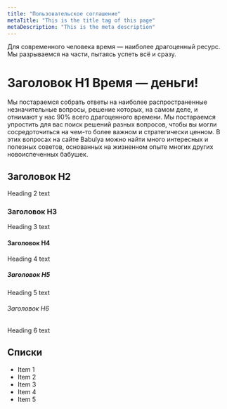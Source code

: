 ```yaml
---
title: "Пользовательское соглашение"
metaTitle: "This is the title tag of this page"
metaDescription: "This is the meta description"
---
```


Для современного человека время — наиболее драгоценный ресурс. Мы разрываемся на части, пытаясь успеть всё и сразу.

# Заголовок H1 Время — деньги!

Мы постараемся собрать ответы на наиболее распространенные незначительные вопросы, решение которых, на самом деле, и отнимают у нас 90% всего драгоценного времени. Мы постараемся упростить для вас поиск решений разных вопросов, чтобы вы могли сосредоточиться на чем-то более важном и стратегически ценном. В этих вопросах на сайте Babulya можно найти много интересных и полезных советов, основанных на жизненном опыте многих других новоиспеченных бабушек.


## Заголовок H2
Heading 2 text

### Заголовок H3
Heading 3 text

#### Заголовок H4
Heading 4 text

##### Заголовок H5
Heading 5 text

###### Заголовок H6
Heading 6 text

## Списки
- Item 1
- Item 2
- Item 3
- Item 4
- Item 5
